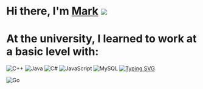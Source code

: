 # Hi there, I'm [Mark](https://github.com/Mark-Grigorev) ![](https://github.com/blackcater/blackcater/raw/main/images/Hi.gif) 
# At the university, I learned to work at a basic level with:
![C++](https://img.shields.io/badge/c++-%2300599C.svg?style=for-the-badge&logo=c%2B%2B&logoColor=white)
![Java](https://img.shields.io/badge/java-%23ED8B00.svg?style=for-the-badge&logo=openjdk&logoColor=white)
![C#](https://img.shields.io/badge/c%23-%23239120.svg?style=for-the-badge&logo=c-sharp&logoColor=white)
![JavaScript](https://img.shields.io/badge/javascript-%23323330.svg?style=for-the-badge&logo=javascript&logoColor=%23F7DF1E)
![MySQL](https://img.shields.io/badge/mysql-%2300f.svg?style=for-the-badge&logo=mysql&logoColor=white)
[![Typing SVG](https://readme-typing-svg.herokuapp.com?color=%2336BCF7&lines=Programming+is+life)](https://git.io/typing-svg)




![Go](https://img.shields.io/badge/go-%2300ADD8.svg?style=for-the-badge&logo=go&logoColor=white)
<!--
**Mark-Grigorev/Mark-Grigorev** is a ✨ _special_ ✨ repository because its `README.md` (this file) appears on your GitHub profile.

Here are some ideas to get you started:

- 🔭 I’m currently working on ...
- 🌱 I’m currently learning ...
- 👯 I’m looking to collaborate on ...
- 🤔 I’m looking for help with ...
- 💬 Ask me about ...
- 📫 How to reach me: ...
- 😄 Pronouns: ...
- ⚡ Fun fact: ...
-->
